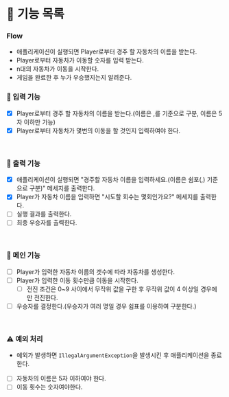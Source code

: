 # 📝 기능 목록

### Flow
  - 애플리케이션이 실행되면 Player로부터 경주 할 자동차의 이름을 받는다.
  - Player로부터 자동차가 이동할 숫자를 입력 받는다.
  - n대의 자동차가 이동을 시작한다.
  - 게임을 완료한 후 누가 우승했지는지 알려준다.


### 🔨 입력 기능
- [x] Player로부터 경주 할 자동차의 이름을 받는다.(이름은 ,를 기준으로 구분, 이름은 5자 이하만 가능)
- [x] Player로부터 자동차가 몇번의 이동을 할 것인지 입력하여야 한다.
 <br>

### 🔨 출력 기능
- [x] 애플리케이션이 실행되면 "경주할 자동차 이름을 입력하세요.(이름은 쉼포(,) 기준으로 구분)" 메세지를 출력한다.
- [x] Player가 자동차 이름을 입력하면 "시도할 회수는 몇회인가요?" 메세지를 출력한다.
- [ ] 실행 결과를 출력한다.
- [ ] 최종 우승자를 출력한다.
<br>


### 🔨 메인 기능  
- [ ] Player가 입력한 자동차 이름의 갯수에 따라 자동차를 생성한다.
- [ ] Player가 입력한 이동 횟수만큼 이동을 시작한다.
  - [ ] 전진 조건은 0~9 사이에서 무작위 값을 구한 후 무작위 값이 4 이상일 경우에만 전진한다.
- [ ] 우승자를 결정한다.(우승자가 여러 명일 경우 쉼표를 이용하여 구분한다.)
<br>

### ⚠️ 예외 처리
- 예외가 발생하면 `IllegalArgumentException`을 발생시킨 후 애플리케이션을 종료한다.
- [ ] 자동차의 이름은 5자 이하여야 한다.
- [ ] 이동 횟수는 숫자여야한다.
